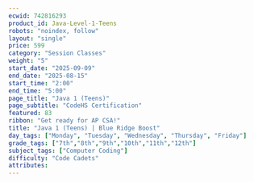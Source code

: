 ```yaml
---
ecwid: 742816293
product_id: Java-Level-1-Teens
robots: "noindex, follow"
layout: "single"
price: 599
category: "Session Classes"
weight: "5"
start_date: "2025-09-09"
end_date: "2025-08-15"
start_time: "2:00"
end_time: "5:00"
page_title: "Java 1 (Teens)"
page_subtitle: "CodeHS Certification"
featured: 83
ribbon: "Get ready for AP CSA!"
title: "Java 1 (Teens) | Blue Ridge Boost"
day_tags: ["Monday", "Tuesday", "Wednesday", "Thursday", "Friday"]
grade_tags: ["7th","8th","9th","10th","11th","12th"]
subject_tags: ["Computer Coding"]
difficulty: "Code Cadets"
attributes:
---
```

